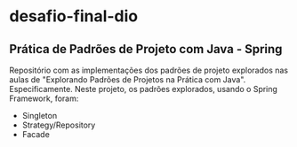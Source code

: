 # desafio-final-dio
## Prática de Padrões de Projeto com Java - Spring
Repositório com as implementações dos padrões de projeto explorados nas aulas de "Explorando Padrões de Projetos na Prática com Java". Especificamente. Neste projeto, os padrões explorados, usando o Spring Framework, foram:

- Singleton
- Strategy/Repository
- Facade
